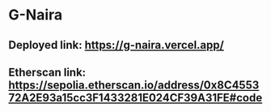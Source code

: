 # G-Naira
## Deployed link: https://g-naira.vercel.app/
## Etherscan link: https://sepolia.etherscan.io/address/0x8C455372A2E93a15cc3F1433281E024CF39A31FE#code